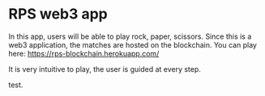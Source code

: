# RPS web3 app

In this app, users will be able to play rock, paper, scissors. Since this is a web3 application, the matches are hosted on the blockchain. You can play here: https://rps-blockchain.herokuapp.com/

It is very intuitive to play, the user is guided at every step.

test.
